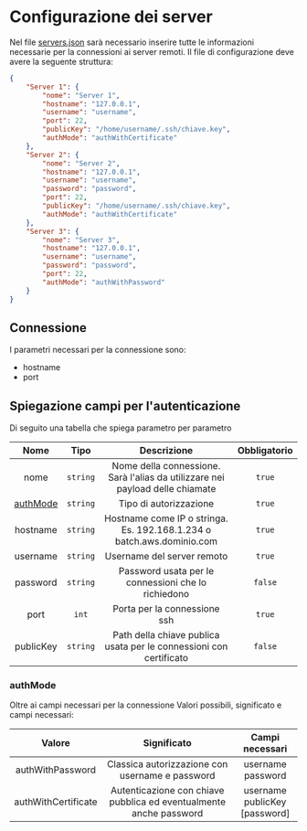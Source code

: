 # Configurazione dei server
Nel file [servers.json](settings/servers.json) sarà necessario inserire tutte le informazioni necessarie per la connessioni ai server remoti. Il file di configurazione deve avere la seguente struttura:
```JSON
{
	"Server 1": {
		"nome": "Server 1",
		"hostname": "127.0.0.1",
		"username": "username",
		"port": 22,
		"publicKey": "/home/username/.ssh/chiave.key",
		"authMode": "authWithCertificate"
	},
	"Server 2": {
		"nome": "Server 2",
		"hostname": "127.0.0.1",
		"username": "username",
		"password": "password",
		"port": 22,
		"publicKey": "/home/username/.ssh/chiave.key",
		"authMode": "authWithCertificate"
	},
	"Server 3": {
		"nome": "Server 3",
		"hostname": "127.0.0.1",
		"username": "username",
		"password": "password",
		"port": 22,
		"authMode": "authWithPassword"
	}
}
```

## Connessione
I parametri necessari per la connessione sono:
 + hostname
 + port

## Spiegazione campi per l'autenticazione
Di seguito una tabella che spiega parametro per parametro

| Nome | Tipo | Descrizione | Obbligatorio |
|:-:|:-:|:-:|:-:|
| nome | `string` | Nome della connessione. Sarà l'alias da utilizzare nei payload delle chiamate | `true` |
| [authMode](#authmode) | `string` | Tipo di autorizzazione | `true` |
| hostname | `string` | Hostname come IP o stringa. Es. 192.168.1.234 o batch.aws.dominio.com | `true` |
| username | `string` | Username del server remoto | `true` |
| password | `string` | Password usata per le connessioni che lo richiedono | `false` |
| port | `int` | Porta per la connessione ssh | `true` |
| publicKey | `string` | Path della chiave publica usata per le connessioni con certificato | `false` |

### authMode
Oltre ai campi necessari per la connessione
Valori possibili, significato e campi necessari:

| Valore | Significato | Campi necessari |
|:-:|:-:|:-:|
| authWithPassword | Classica autorizzazione con username e password | username<br>password |
| authWithCertificate | Autenticazione con chiave pubblica ed eventualmente anche password | username<br>publicKey<br>[password] |
